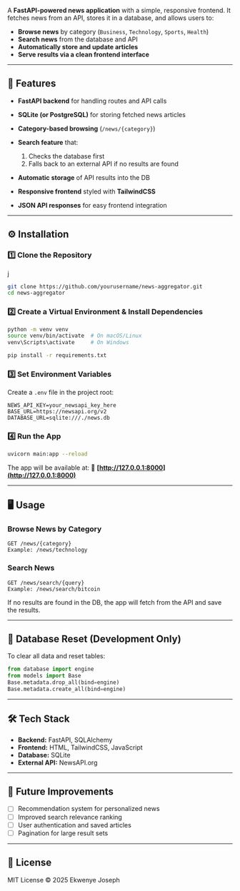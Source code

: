 A **FastAPI-powered news application** with a simple, responsive frontend.
It fetches news from an API, stores it in a database, and allows users to:

* **Browse news** by category (`Business`, `Technology`, `Sports`, `Health`)
* **Search news** from the database and API
* **Automatically store and update articles**
* **Serve results via a clean frontend interface**

---

## 🚀 Features

* **FastAPI backend** for handling routes and API calls
* **SQLite (or PostgreSQL)** for storing fetched news articles
* **Category-based browsing** (`/news/{category}`)
* **Search feature** that:

  1. Checks the database first
  2. Falls back to an external API if no results are found
* **Automatic storage** of API results into the DB
* **Responsive frontend** styled with **TailwindCSS**
* **JSON API responses** for easy frontend integration

---

## ⚙️ Installation

### 1️⃣ Clone the Repository
j
```bash
git clone https://github.com/yourusername/news-aggregator.git
cd news-aggregator
```

### 2️⃣ Create a Virtual Environment & Install Dependencies

```bash
python -m venv venv
source venv/bin/activate  # On macOS/Linux
venv\Scripts\activate     # On Windows

pip install -r requirements.txt
```

### 3️⃣ Set Environment Variables

Create a `.env` file in the project root:

```
NEWS_API_KEY=your_newsapi_key_here
BASE_URL=https://newsapi.org/v2
DATABASE_URL=sqlite:///./news.db
```

### 4️⃣ Run the App

```bash
uvicorn main:app --reload
```

The app will be available at:
🔗 **[http://127.0.0.1:8000](http://127.0.0.1:8000)**

---

## 🖥️ Usage

### Browse News by Category

```
GET /news/{category}
Example: /news/technology
```

### Search News

```
GET /news/search/{query}
Example: /news/search/bitcoin
```

If no results are found in the DB, the app will fetch from the API and save the results.

---

## 💾 Database Reset (Development Only)

To clear all data and reset tables:

```python
from database import engine
from models import Base
Base.metadata.drop_all(bind=engine)
Base.metadata.create_all(bind=engine)
```

---

## 🛠️ Tech Stack

* **Backend:** FastAPI, SQLAlchemy
* **Frontend:** HTML, TailwindCSS, JavaScript
* **Database:** SQLite
* **External API:** NewsAPI.org

---

## 📌 Future Improvements

* [ ] Recommendation system for personalized news
* [ ] Improved search relevance ranking
* [ ] User authentication and saved articles
* [ ] Pagination for large result sets

---

## 📜 License

MIT License © 2025 Ekwenye Joseph
